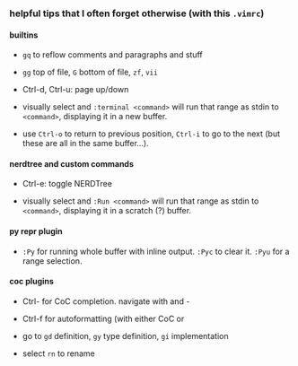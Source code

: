 ### helpful tips that I often forget otherwise (with this `.vimrc`)

#### builtins

- `gq` to reflow comments and paragraphs and stuff

- `gg` top of file, `G` bottom of file, `zf`, `vii`

- Ctrl-d, Ctrl-u: page up/down

- visually select and `:terminal <command>` will run that range as stdin to
  `<command>`, displaying it in a new buffer.

- use `Ctrl-o` to return to previous position, `Ctrl-i` to go to the next (but
these are all in the same buffer...).

#### nerdtree and custom commands

- Ctrl-e: toggle NERDTree

- visually select and `:Run <command>` will run that range as stdin to
  `<command>`, displaying it in a scratch (?) buffer.

#### py repr plugin

- `:Py` for running whole buffer with inline output. `:Pyc` to clear it.
  `:Pyu` for a range selection.

#### coc plugins

- Ctrl-<space> for CoC completion. navigate with <tab> and <shift>-<tab>

- Ctrl-f for autoformatting (with either CoC or

- go to `gd` definition, `gy` type definition, `gi` implementation 

- select `rn` to rename


